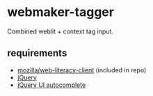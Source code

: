 # webmaker-tagger
Combined weblit + context tag input.

## requirements
* [mozilla/web-literacy-client](https://github.com/mozilla/web-literacy-client) (included in repo)
* [jQuery](http://jquery.com/)
* [jQuery UI autocomplete](jqueryui.com/autocomplete/)
